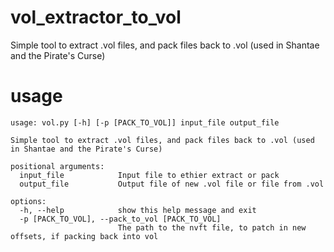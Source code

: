 # vol_extractor_to_vol
Simple tool to extract .vol files, and pack files back to .vol (used in Shantae and the Pirate's Curse)

# usage
```
usage: vol.py [-h] [-p [PACK_TO_VOL]] input_file output_file

Simple tool to extract .vol files, and pack files back to .vol (used in Shantae and the Pirate's Curse)

positional arguments:
  input_file            Input file to ethier extract or pack
  output_file           Output file of new .vol file or file from .vol

options:
  -h, --help            show this help message and exit
  -p [PACK_TO_VOL], --pack_to_vol [PACK_TO_VOL]
                        The path to the nvft file, to patch in new offsets, if packing back into vol
```
